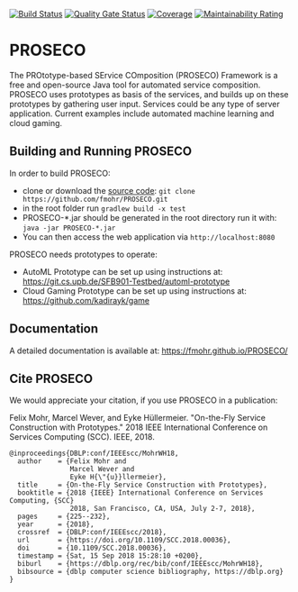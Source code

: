 [![Build Status](https://travis-ci.com/fmohr/PROSECO.svg?branch=development)](https://travis-ci.com/fmohr/PROSECO)
[![Quality Gate Status](https://sonarcloud.io/api/project_badges/measure?project=fmohr.PROSECO&metric=alert_status)](https://sonarcloud.io/dashboard?id=fmohr.PROSECO)
[![Coverage](https://sonarcloud.io/api/project_badges/measure?project=fmohr.PROSECO&metric=coverage)](https://sonarcloud.io/dashboard?id=fmohr.PROSECO)
[![Maintainability Rating](https://sonarcloud.io/api/project_badges/measure?project=fmohr.PROSECO&metric=sqale_rating)](https://sonarcloud.io/dashboard?id=fmohr.PROSECO)
# PROSECO
The PROtotype-based SErvice COmposition (PROSECO) Framework is a free and open-source Java tool 
for automated service composition. PROSECO uses prototypes as basis of the services, and builds 
up on these prototypes by gathering user input. Services could be any type of server application.
Current examples include automated machine learning and cloud gaming.

## Building and Running PROSECO
In order to build PROSECO:
* clone or download the [source code](https://github.com/fmohr/PROSECO): `git clone https://github.com/fmohr/PROSECO.git`
* in the root folder run `gradlew build -x test`
* PROSECO-*.jar should be generated in the root directory run it with: `java -jar PROSECO-*.jar`
* You can then access the web application via `http://localhost:8080`

PROSECO needs prototypes to operate:
* AutoML Prototype can be set up using instructions at: https://git.cs.upb.de/SFB901-Testbed/automl-prototype
* Cloud Gaming Prototype can be set up using instructions at: https://github.com/kadirayk/game

## Documentation
A detailed documentation is available at: https://fmohr.github.io/PROSECO/

## Cite PROSECO
We would appreciate your citation, if you use PROSECO in a publication:

Felix Mohr, Marcel Wever, and Eyke Hüllermeier. "On-the-Fly Service Construction with Prototypes." 2018 IEEE International Conference on Services Computing (SCC). IEEE, 2018.


```
@inproceedings{DBLP:conf/IEEEscc/MohrWH18,
  author    = {Felix Mohr and
               Marcel Wever and
               Eyke H{\"{u}}llermeier},
  title     = {On-the-Fly Service Construction with Prototypes},
  booktitle = {2018 {IEEE} International Conference on Services Computing, {SCC}
               2018, San Francisco, CA, USA, July 2-7, 2018},
  pages     = {225--232},
  year      = {2018},
  crossref  = {DBLP:conf/IEEEscc/2018},
  url       = {https://doi.org/10.1109/SCC.2018.00036},
  doi       = {10.1109/SCC.2018.00036},
  timestamp = {Sat, 15 Sep 2018 15:28:10 +0200},
  biburl    = {https://dblp.org/rec/bib/conf/IEEEscc/MohrWH18},
  bibsource = {dblp computer science bibliography, https://dblp.org}
}
```
